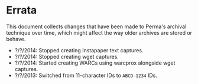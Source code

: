 Errata
===

This document collects changes that have been made to Perma's archival technique over time,
which might affect the way older archives are stored or behave.

* ?/?/2014: Stopped creating Instapaper text captures.
* ?/?/2014: Stopped creating wget captures.
* ?/?/2014: Started creating WARCs using warcprox alongside wget captures.
* ?/?/2013: Switched from 11-character IDs to `ABCD-1234` IDs.
